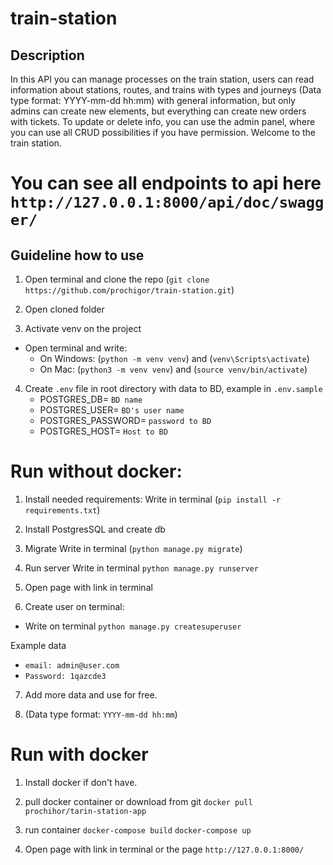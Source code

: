 # train-station

    
## Description
In this API you can manage processes on the train station, users can read information about stations,
routes, and trains with types and journeys (Data type format: YYYY-mm-dd hh:mm) with general information,
but only admins can create new elements, but everything can create new orders with tickets.
To update or delete info, you can use the admin panel, where you can use all CRUD possibilities
if you have permission. Welcome to the train station.

# You can see all endpoints to api here `http://127.0.0.1:8000/api/doc/swagger/`

## Guideline how to use

1) Open terminal and clone the repo (`git clone https://github.com/prochigor/train-station.git`)

2) Open cloned folder

3) Activate venv on the project
- Open terminal and write: 
  - On Windows: (`python -m venv venv`) and (`venv\Scripts\activate`)
  - On Mac: (`python3 -m venv venv`) and (`source venv/bin/activate`)

4) Create `.env` file in root directory with data to BD, example in `.env.sample`
   - POSTGRES_DB= `BD name`
   - POSTGRES_USER= `BD's user name`
   - POSTGRES_PASSWORD= `password to BD`
   - POSTGRES_HOST= `Host to BD`

# Run without docker:

1) Install needed requirements:
  Write in terminal (`pip install -r requirements.txt`)

2) Install PostgresSQL and create db

3) Migrate
  Write in terminal (`python manage.py migrate`)

4) Run server
  Write in terminal `python manage.py runserver`

5) Open page with link in terminal

6)  Create user on terminal: 
- Write on terminal `python manage.py createsuperuser`

Example data
- `email: admin@user.com`
- `Password: 1qazcde3`

7) Add more data and use for free.

8) (Data type format: `YYYY-mm-dd hh:mm`)

# Run with docker

1) Install docker if don't have.

2) pull docker container or download from git
`docker pull prochihor/tarin-station-app`

3) run container
`docker-compose build`
`docker-compose up`

4) Open page with link in terminal or the page `http://127.0.0.1:8000/`
